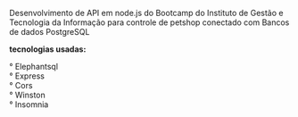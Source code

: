 Desenvolvimento de API em node.js do Bootcamp do Instituto de Gestão e Tecnologia da Informação para controle de petshop conectado com Bancos de dados PostgreSQL</br>

**tecnologias usadas:**

° Elephantsql</br>
° Express</br>
° Cors</br>
° Winston</br>
° Insomnia</br>